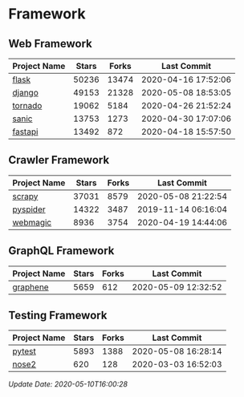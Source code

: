 # Framework

## Web Framework

| Project Name | Stars | Forks | Last Commit |
| ------------ | ----- | ----- | ----------- |
| [flask](https://github.com/pallets/flask) | 50236 | 13474 | 2020-04-16 17:52:06 |
| [django](https://github.com/django/django) | 49153 | 21328 | 2020-05-08 18:53:05 |
| [tornado](https://github.com/tornadoweb/tornado) | 19062 | 5184 | 2020-04-26 21:52:24 |
| [sanic](https://github.com/huge-success/sanic) | 13753 | 1273 | 2020-04-30 17:07:06 |
| [fastapi](https://github.com/tiangolo/fastapi) | 13492 | 872 | 2020-04-18 15:57:50 |

## Crawler Framework

| Project Name | Stars | Forks | Last Commit |
| ------------ | ----- | ----- | ----------- |
| [scrapy](https://github.com/scrapy/scrapy) | 37031 | 8579 | 2020-05-08 21:22:54 |
| [pyspider](https://github.com/binux/pyspider) | 14322 | 3487 | 2019-11-14 06:16:04 |
| [webmagic](https://github.com/code4craft/webmagic) | 8936 | 3754 | 2020-04-19 14:44:06 |

## GraphQL Framework

| Project Name | Stars | Forks | Last Commit |
| ------------ | ----- | ----- | ----------- |
| [graphene](https://github.com/graphql-python/graphene) | 5659 | 612 | 2020-05-09 12:32:52 |

## Testing Framework

| Project Name | Stars | Forks | Last Commit |
| ------------ | ----- | ----- | ----------- |
| [pytest](https://github.com/pytest-dev/pytest) | 5893 | 1388 | 2020-05-08 16:28:14 |
| [nose2](https://github.com/nose-devs/nose2) | 620 | 128 | 2020-03-03 16:52:03 |

*Update Date: 2020-05-10T16:00:28*